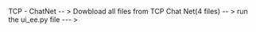 TCP - ChatNet -- >
Dowbload all files from TCP Chat Net(4 files) -- >
run the ui_ee.py file --- >



